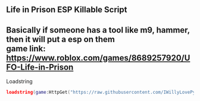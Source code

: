 **Life in Prison ESP Killable Script**
---
Basically if someone has a tool like m9, hammer, then it will put a esp on them  
game link: https://www.roblox.com/games/8689257920/UFO-Life-in-Prison  
---
Loadstring
```lua
loadstring(game:HttpGet("https://raw.githubusercontent.com/IWillyLovePython/LifeInPrisonKillableESP/main/main.lua"))()
```
